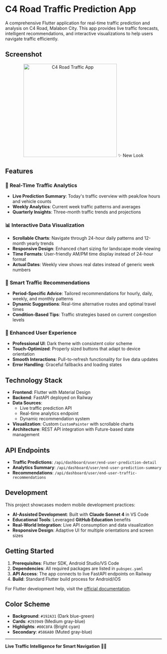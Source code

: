 # C4 Road Traffic Prediction App

A comprehensive Flutter application for real-time traffic prediction and analysis on C4 Road, Malabon City. This app provides live traffic forecasts, intelligent recommendations, and interactive visualizations to help users navigate traffic efficiently.

## Screenshot

<div align="center">
  <img src="screenshots/screenshot_002.jpeg" alt="C4 Road Traffic App" width="300">
  ✨ New Look
</div>

## Features

### 🚗 **Real-Time Traffic Analytics**
- **Live Prediction Summary**: Today's traffic overview with peak/low hours and vehicle counts
- **Weekly Analytics**: Current week traffic patterns and averages
- **Quarterly Insights**: Three-month traffic trends and projections

### 📊 **Interactive Data Visualization**
- **Scrollable Charts**: Navigate through 24-hour daily patterns and 12-month yearly trends
- **Responsive Design**: Enhanced chart sizing for landscape mode viewing
- **Time Formats**: User-friendly AM/PM time display instead of 24-hour format
- **Actual Dates**: Weekly view shows real dates instead of generic week numbers

### 🎯 **Smart Traffic Recommendations**
- **Period-Specific Advice**: Tailored recommendations for hourly, daily, weekly, and monthly patterns
- **Dynamic Suggestions**: Real-time alternative routes and optimal travel times
- **Condition-Based Tips**: Traffic strategies based on current congestion levels

### 🎨 **Enhanced User Experience**
- **Professional UI**: Dark theme with consistent color scheme
- **Touch-Optimized**: Properly sized buttons that adapt to device orientation
- **Smooth Interactions**: Pull-to-refresh functionality for live data updates
- **Error Handling**: Graceful fallbacks and loading states

## Technology Stack

- **Frontend**: Flutter with Material Design
- **Backend**: FastAPI deployed on Railway
- **Data Sources**: 
  - Live traffic prediction API
  - Real-time analytics endpoint
  - Dynamic recommendation system
- **Visualization**: Custom `CustomPainter` with scrollable charts
- **Architecture**: REST API integration with Future-based state management

## API Endpoints

- **Traffic Predictions**: `/api/dashboard/user/end-user-prediction-detail`
- **Analytics Summary**: `/api/dashboard/user/end-user-prediction-summary`  
- **Recommendations**: `/api/dashboard/user/end-user-traffic-recommendations`

## Development

This project showcases modern mobile development practices:
- **AI-Assisted Development**: Built with **Claude Sonnet 4** in VS Code
- **Educational Tools**: Leveraged **GitHub Education** benefits
- **Real-World Integration**: Live API consumption and data visualization
- **Responsive Design**: Adaptive UI for multiple orientations and screen sizes

## Getting Started

1. **Prerequisites**: Flutter SDK, Android Studio/VS Code
2. **Dependencies**: All required packages are listed in `pubspec.yaml`
3. **API Access**: The app connects to live FastAPI endpoints on Railway
4. **Build**: Standard Flutter build process for Android/iOS

For Flutter development help, visit the [official documentation](https://docs.flutter.dev/).

## Color Scheme

- **Background**: `#192A31` (Dark blue-green)
- **Cards**: `#293949` (Medium gray-blue)
- **Highlights**: `#00C8FA` (Bright cyan)
- **Secondary**: `#586A80` (Muted gray-blue)

---

**Live Traffic Intelligence for Smart Navigation** 🚦📱
